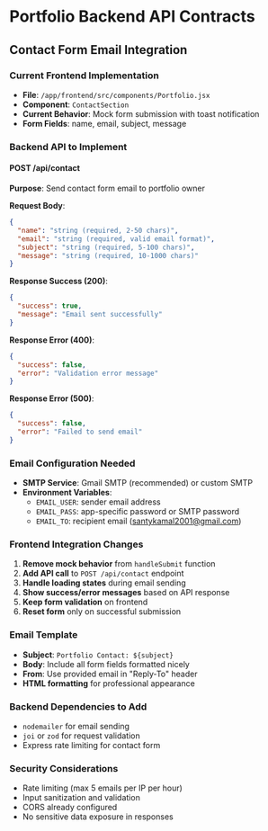 # Portfolio Backend API Contracts

## Contact Form Email Integration

### Current Frontend Implementation
- **File**: `/app/frontend/src/components/Portfolio.jsx`
- **Component**: `ContactSection` 
- **Current Behavior**: Mock form submission with toast notification
- **Form Fields**: name, email, subject, message

### Backend API to Implement

#### POST /api/contact
**Purpose**: Send contact form email to portfolio owner

**Request Body**:
```json
{
  "name": "string (required, 2-50 chars)",
  "email": "string (required, valid email format)",
  "subject": "string (required, 5-100 chars)", 
  "message": "string (required, 10-1000 chars)"
}
```

**Response Success (200)**:
```json
{
  "success": true,
  "message": "Email sent successfully"
}
```

**Response Error (400)**:
```json
{
  "success": false,
  "error": "Validation error message"
}
```

**Response Error (500)**:
```json
{
  "success": false,
  "error": "Failed to send email"
}
```

### Email Configuration Needed
- **SMTP Service**: Gmail SMTP (recommended) or custom SMTP
- **Environment Variables**:
  - `EMAIL_USER`: sender email address
  - `EMAIL_PASS`: app-specific password or SMTP password
  - `EMAIL_TO`: recipient email (santykamal2001@gmail.com)

### Frontend Integration Changes
1. **Remove mock behavior** from `handleSubmit` function
2. **Add API call** to `POST /api/contact` endpoint
3. **Handle loading states** during email sending
4. **Show success/error messages** based on API response
5. **Keep form validation** on frontend
6. **Reset form** only on successful submission

### Email Template
- **Subject**: `Portfolio Contact: ${subject}`
- **Body**: Include all form fields formatted nicely
- **From**: Use provided email in "Reply-To" header
- **HTML formatting** for professional appearance

### Backend Dependencies to Add
- `nodemailer` for email sending
- `joi` or `zod` for request validation
- Express rate limiting for contact form

### Security Considerations
- Rate limiting (max 5 emails per IP per hour)
- Input sanitization and validation
- CORS already configured
- No sensitive data exposure in responses